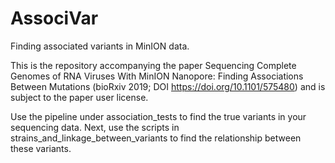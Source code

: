 # AssociVar
Finding associated variants in MinION data.

This is the repository accompanying the paper Sequencing Complete Genomes of RNA Viruses With MinION Nanopore: Finding Associations Between Mutations (bioRxiv 2019; DOI https://doi.org/10.1101/575480) and is subject to the paper user license.

Use the pipeline under association_tests to find the true variants in your sequencing data.
Next, use the scripts in strains_and_linkage_between_variants to find the relationship between these variants.
